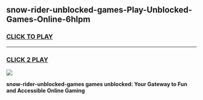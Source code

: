
## snow-rider-unblocked-games-Play-Unblocked-Games-Online-6hlpm
<h3>
<a href="https://premium76.site?title=snow-rider-unblocked-games&ref=24A">CLICK TO PLAY</a></h3>
<hr>

<h3>
<a href="https://premium76.site?title=snow-rider-unblocked-games&ref=24A">CLICK 2 PLAY</a>
  
</h3>

<a href="https://premium76.site?title=snow-rider-unblocked-games&ref=24A"><img src="https://clearcache.store/games.png"></a>


**snow-rider-unblocked-games games unblocked: Your Gateway to Fun and Accessible Online Gaming**
